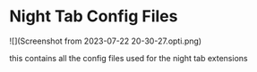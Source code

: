 # Night Tab Config Files
![](Screenshot from 2023-07-22 20-30-27.opti.png)

this contains all the config files used for the night tab extensions

